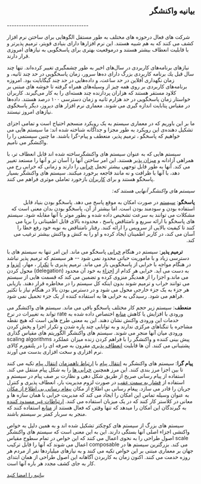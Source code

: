 
<h2 dir="rtl">
بیانیه واكنشگر
</h2>
----------------------------------

<p dir="rtl">

شرکت های فعال درحوزه های مختلف به طور مستقل الگوهایی برای ساختن نرم افزار کشف می کنند که به هم شبیه هستند. این نرم افزارها دارای بنیادی قویتر، ترمیم پذیرتر و با قابلیت انعطاف بیشتر هستند و درموقعیت بهتری برای پاسخگویی به نیازهای امروزی قرار دارند.

</p>

<p dir="rtl">

نیازهای برنامه‌های كاربردی در سال‌های اخیر به طور چشمگیری تغییر كرده‌اند. تنها چند سال قبل یك برنامه كاربردی بزرگ دارای ده‌ها سرور، زمان پاسخگویی در حد چند ثانیه، و زمان نگهداری آفلاین در حد ساعت، و داده‌هایی در حد چند گیگابایت بود. امروزه برنامه‌های كاربردی بر روی همه چیز از وسیله‌های همراه گرفته تا خوشه های مبتنی بر كلاود مستقر هستند كه هزاران پردازنده چند هسته‌ای را به كار می‌گیرند. كاربران خواستار زمان پاسخگویی در حد هزارم ثانیه و زمان دسترسی ۱۰۰ درصد هستند. داده‌ها در مقیاس پتابایت اندازه گیری می شوند. معماری نرم افزار های دیروز، دیگر پاسخگوی نیازهای امروز نیستند.

</p>

<p dir="rtl">

ما بر این باوریم که در معماری سیستم به یک رویکرد منسجم احتیاج است و تمامی اجزای تشکیل دهنده‌ی این رویکرد به طور مجزا و جداگانه شناخته شده اند: ما سیستم هایی می خواهیم که پاسخگو ، ترمیم‌ پذیر، منعطف و پیام-گرا باشند. ما چنین سیستمی را را واکنشگر می نامیم.

</p>

<p dir="rtl">

سیستم هایی که به عنوان سیستم های واکنشگرساخته شده اند قابل انعطاف تر، با همراهی آزاد‌انه و <a href="/glossary#Scalability)">میزان پذیر</a> هستند. این امر ساختن آنها را آسان تر و آنها را مستعد تغییر می کند. آنها به طور قابل توجهی بیشتر تحمل <a href="/glossary#Failure">خرابی</a> را دارند و زمانی که خرابی رخ می دهد، با آنها با ظرافت و نه مانند فاجعه برخورد میکنند. سیستم های واکنشگر  بسیار پاسخگو هستند و برای <a href="/glossary#User">کاربران</a> بازخورد تعاملی موثری فراهم می کنند.

</p>

<p dir="rtl">
<em>
سیستم های واکنشگر آنهایی هستند که:  
</em>
</p>

<p dir="rtl">
<b>پاسخگو</b>: <a href="/glossary#System">سیستم</a> در صورت امکان به موقع پاسخ می دهد. پاسخگو بودن بنیاد قابل استفاده بودن و سودمند بودن است. اما بیشتر از آن، پاسخگو بودن بدان معنی است که مشکلات می توانند به سرعت تشخیص داده شده و بطور موثر با آنها مقابله شود. سیستم های پاسخگو با ارائه سریع و نامتناقض پاسخ ، محدوده بالای قابل اطمینانی را برپا می کنند تا کیفیت بالایی از سرویس را ارائه کنند. رفتار نامتناقض به نوبه خود رفع خطا را آسان می کند، در کاربر اطمینان ایجاد کرده و او را به  کنش و واکنش  بیشتر ترغیب می کند.

</p>


<p dir="rtl">

<b>ترمیم پذیر</b>: سیستم در هنگام <a href="/glossary#Failure">خرابی</a> پاسخگو می ماند.  این امر تنها به سیستم های با دسترسی زیاد و با ماموریت حیاتی  محدود نمی شود -- هر سیستم که ترمیم پذیر نباشد در هنگام مواجه با خرابی از پاسخگویی باز می ماند.  ترمیم پذیری با <a href="/glossary#Replication">تکرار</a> ، مهار،  <a href="/glossary#Isolation">انزوا</a> و محول کردن (delegation) به دست می آید. خرابی هر کدام از <a href="/glossary#Component">اجزاء</a> به خود آن محدود می ماند.و اجزا را از همدیگر منزوی کرده و تضمین می کند که قسمت هایی از سیستم می توانند خراب و ترمیم شوند بدون اینکه کل سیستم را در مخاطره قرار دهند.  بازیابی هر جزء به یک جزء خارجی محول می شود و در دسترس بودن بالا در هنگام نیاز با تکثیر فراهم می شود. رسیدگی به خرابی ها به استفاده کننده از یک جزء تحمیل نمی شود.

</p>

<p dir="rtl">

<b>منعطف</b>: سیستم زیر حجم کار مختلف پاسخگو  باقی می ماند. سیستم های واکنشگر می تواند به تغییرات در نرخ rate  ورودی با افزایش یا کاهش <a href="/glossary#Resource">منابع</a> اختصاص داده شده به خدمات این ورودی واکنش نشان دهند.  این به معنی طرح هایی است  که هیچ نقطه مشاجره  یا تنگناهای مرکزی ندارند و به توانایی چند پاره شدن و تکرار اجزا و پخش کردن ورودی میان آنها منجر می شوند. سیستم های واکنشگر الگوریتم های مقیاس گذاری scaling algorithms پیش بینی کننده و واکنشگر را با فراهم کردن زنده میزان عملکرد پشتیبانی می کنند. آن ها قابلیت <a href="/glossary#Elasticity">انعطاف پذیری</a>  مقرون به صرفه ای را در پلتفورم کالای  نرم افزاری و سخت افزاری بدست می آورند.  

</p>


<p dir="rtl">

<b>پیام گرا</b>: سیستم های واکنشگر به  <a href="/glossary#Message-Driven"> انتقال پیام</a> با <a href="/glossary#Message-Driven"> ارتباط ناهمزمان</a> <a href="/glossary#Asynchronous"> انتقال پیام</a>  تکیه می کنند تا بین اجزا مرز بندی کنند. این مرز همچنین  <a href="/glossary#Failure"> خرابی ها</a> را به شکل پیام منتقل می کند. استفاده از پیام رسانی صریح از طریق شکل دهی و نظارت بر صف پیام در سیستم و استفاده از <a href="/glossary#Back-Pressure"> فشار به سمت عقب</a>  در صورت لزوم مدیریت بار، انعطاف پذیری و  کنترل جریان را قادر می سازد. پیغام رسانی بی اطلاع از مکان <a href="/glossary#Location-Transparency"> پیغام رسانی بی اطلاع از مکان</a>  به عنوان وسیله تماس این امکان را ایجاد می کند که مدیریت خرابی با همان سازه ها و معانی در کلاستر کار کنند که در یک میزبان استفاده می کنند.  <a href="/glossary#Non-Blocking"> ارتباطات غیر مسدود کننده</a> به گیرندگان این امکان را میدهد که  تنها وقتی که فعال هستند از  <a href="/glossary#Resource"> منابع</a> استفاده کنند که منجر به سربار کمتر بر سیستم باشند.

</p>

<p dir="rtl">

سیستم های بزرگ از سیستم های  کوچکتر تشکیل شده اند و به همین دلیل به خواص واکنشی اجزاء اصلی آنها بستگی دارند. این به این معنی است که سیستم های واکنشگر اصول طراحی را به نحوی اعمال می کنند که این خواص در تمام سطوح مقیاس scale  اعمال می شوند که آنها را قابل ترکیب composable  می کند. بزرگترین سیستم ها در جهان بر معماری مبتنی بر این خواص تکیه می کنند و به نیازهای میلیاردها نفر از مردم هر روزه خدمت می کنند. اکنون  زمان به کاربردن  آگاهانه  این اصول طراحی از همان ابتدای کار به جای کشف مجدد هر باره  آنها است.

</p>


<p dir="rtl">

<a href="http://www.reactivemanifesto.org/#sign-button"> بیانیه را امضا کنید</a>
</p>

<p dir="rtl">
